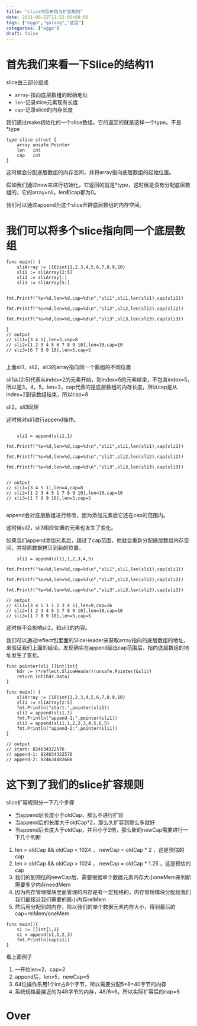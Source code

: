 ```yaml
---
title: "slice内存布局与扩容规则"
date: 2021-08-22T11:52:05+08:00
tags: ["eggo","golang","底层"]
categories: ["eggo"]
draft: false
---
```


# 首先我们来看一下Slice的结构11

slice由三部分组成

- `array`-指向底层数组的起始地址
- `len`-记录slice元素现有长度
- `cap`-记录slice的内存长度

我们通过make初始化的一个slice数组，它的返回的就是这样一个type。不是*type

```golang
type slice struct {
	array unsafe.Pointer
	len   int
	cap   int
}
```

这时候会分配底层数组的内存空间，并将array指向底层数组的起始位置。

假如我们通过new来进行初始化，它返回的就是*type，这时候是没有分配底层数组的，它的array=nil。len和cap都为0。

我们可以通过append为这个slice开辟底层数组的内存空间。

# 我们可以将多个slice指向同一个底层数组

```golang
func main() {
	sliArray := [10]int{1,2,3,4,5,6,7,8,9,10}
	sli1 := sliArray[2:5]
	sli2 := sliArray[:]
	sli3 := sliArray[5:]

	fmt.Printf("%s=%d,len=%d,cap=%d\n","sli1",sli1,len(sli1),cap(sli1))
	fmt.Printf("%s=%d,len=%d,cap=%d\n","sli2",sli2,len(sli2),cap(sli2))
	fmt.Printf("%s=%d,len=%d,cap=%d\n","sli3",sli3,len(sli3),cap(sli3))

}
// output
// sli1=[3 4 5],len=3,cap=8
// sli2=[1 2 3 4 5 6 7 8 9 10],len=10,cap=10
// sli3=[6 7 8 9 10],len=5,cap=5


```

上面sli1，sli2，sli3的array指向同一个数组的不同位置

sli1从[2:5]代表从index=2的元素开始，到index=5的元素结束，不包含index=5，所以是3，4，5。len=3，cap代表的是底层数组的内存长度，所以cap是从index=2到该数组结束，所以cap=8

sli2，sli3同理

这时候对sli1进行append操作。

```golang

	sli1 = append(sli1,1)
	fmt.Printf("%s=%d,len=%d,cap=%d\n","sli1",sli1,len(sli1),cap(sli1))
	fmt.Printf("%s=%d,len=%d,cap=%d\n","sli2",sli2,len(sli2),cap(sli2))
	fmt.Printf("%s=%d,len=%d,cap=%d\n","sli3",sli3,len(sli3),cap(sli3))


// output
// sli1=[3 4 5 1],len=4,cap=8
// sli2=[1 2 3 4 5 1 7 8 9 10],len=10,cap=10
// sli3=[1 7 8 9 10],len=5,cap=5


```

append会对底层数组进行修改，因为添加元素后它还在cap的范围内。

这时候sli2，sli3相应位置的元素也发生了变化。

如果我们append添加元素后，超过了cap范围，他就会重新分配底层数组内存空间，并将原数据拷贝到新的位置。

```golang
	sli1 = append(sli1,1,2,3,4,5)
	fmt.Printf("%s=%d,len=%d,cap=%d\n","sli1",sli1,len(sli1),cap(sli1))
	fmt.Printf("%s=%d,len=%d,cap=%d\n","sli2",sli2,len(sli2),cap(sli2))
	fmt.Printf("%s=%d,len=%d,cap=%d\n","sli3",sli3,len(sli3),cap(sli3))

// output
// sli1=[3 4 5 1 1 2 3 4 5],len=9,cap=16
// sli2=[1 2 3 4 5 1 7 8 9 10],len=10,cap=10
// sli3=[1 7 8 9 10],len=5,cap=5

```

这时候不会影响sli2，和sli3的内容。

我们可以通过reflect包里面的SliceHeader来获取array指向的底层数组的地址，来验证我们上面的结论。发现确实在append超出cap范围后，指向底层数组的地址发生了变化。

```golang
func pointer(sli []int)int{
	hdr := (*reflect.SliceHeader)(unsafe.Pointer(&sli))
	return int(hdr.Data)
}

func main() {
	sliArray := [10]int{1,2,3,4,5,6,7,8,9,10}
	sli1 := sliArray[2:5]
	fmt.Println("start:",pointer(sli1))
	sli1 = append(sli1,1)
	fmt.Println("append-1:",pointer(sli1))
	sli1 = append(sli1,1,2,2,3,4,5,6,5)
	fmt.Println("append-2:",pointer(sli1))
}

// output
// start: 824634322576
// append-1: 824634322576
// append-2: 824634482688

```

# 这下到了我们的slice扩容规则

slice扩容规则分一下几个步骤

- 当append后长度小于oldCap，那么不进行扩容
- 当append后的长度大于oldCap*2，那么久扩容到那么多就好
- 当append后长度大于oldCap，并且小于2倍，那么新的newCap需要进行一下几个判断

1. len > oldCap && oldCap < 1024 ， newCap = oldCap * 2 ，这是预估的cap
2. len > oldCap && oldCap > 1024 ， newCap = oldCap * 1.25 ，这是预估的cap
3. 我们的到预估的newCap后，需要根据单个数据元素内存大小oneMem来判断需要多少内存needMem
4. 因为内存管理模块里面管理的内存是有一定规格的，内存管理模块分配给我们我们最接近我们需要的最小内存relMem
5. 然后用分配到的内存，除以我们的单个数据元素内存大小，得到最后的cap=relMem/oneMem

```golang
func main(){
	s1 := []int{1,2}
	s1 = append(s1,1,2,3)
	fmt.Println(cap(s1))
}
```

看上面例子

1. 一开始len=2，cap=2
2. append后，len=5，newCap=5
3. 64位操作系用1个int占8个字节，所以需要分配5*8=40字节的内存
4. 系统规格最接近的为48字节的内存，48/8=6。所以实际扩容后的cap=6

# Over

